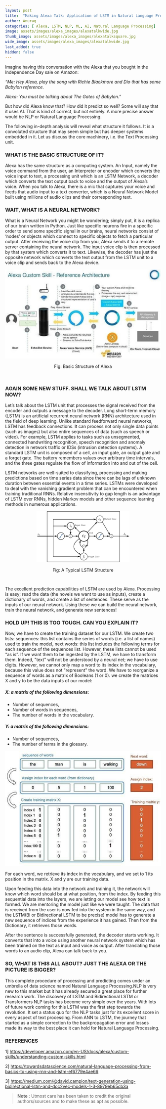 ```yaml
---
layout: post
title:  "Making Alexa Talk: Application of LSTM in Natural Language Processing"
author: Anurag
categories: [ Alexa, LSTM, NLP, ML, AI, Natural Language Processing]
image: assets/images/alexa_images/alexatalkwide.jpg
thumb_image: assets/images/alexa_images/alexatalksquare.jpg
wide_image: assets/images/alexa_images/alexatalkwide.jpg
last_added: true
hidden: false
---
```



Imagine having this conversation with the Alexa that you bought in the Independence Day sale on Amazon:

*“Me: Hey Alexa, play the song with Richie Blackmore and Dio that has some Babylon reference.*

*Alexa: You must be talking about The Gates of Babylon.”*

But how did Alexa know that? How did it predict so well? Some will say that it uses AI. That is kind of correct, but not entirely. A more precise answer would be NLP or Natural Language Processing.

The following in-depth analysis will reveal what structure it follows. It is a convoluted structure that may seem simple but has deeper systems embedded in it. Let us discuss the core machinery, i.e. the Text Processing unit.

### WHAT IS THE BASIC STRUCTURE OF IT?

Alexa has the same structure as a computing system. An Input, namely the voice command from the user, an Interpreter or encoder which converts the voice input to text, a processing unit which is an LSTM Network, a decoder which converts the text output back to voice and the output of Alexa’s voice. When you talk to Alexa, there is a mic that captures your voice and feeds that audio input to a text converter,  which is a Neural Network Model built using millions of audio clips and their corresponding text.

### WAIT, WHAT IS A NEURAL NETWORK?

What is a Neural Network you might be wondering; simply put, it is a replica of our brain written in Python. Just like specific neurons fire in a specific order to send some specific signal in our brains, neural networks consist of ‘nodes’ or objects which connect to specific objects to fetch a particular output. After receiving the voice clip from you, Alexa sends it to a remote server containing the neural network. The input voice clip is then processed by that system which converts it to text. Likewise, the decoder has just the opposite network which converts the text output from the LSTM unit to a voice clip and sends back to the Alexa device.

<div align="center" style="padding-bottom: 1rem;">
	<img src="/assets/images/alexa_images/alexatalk1.jpg"/>
	<p>Fig: Basic Structure of Alexa</p>
</div>

### AGAIN SOME NEW STUFF. SHALL WE TALK ABOUT LSTM NOW?

Let’s talk about the LSTM unit that processes the signal received from the encoder and outputs a message to the decoder. Long short-term memory (LSTM) is an artificial recurrent neural network (RNN) architecture used in the field of deep learning. Unlike standard feedforward neural networks, LSTM has feedback connections. It can process not only single data points (such as images) but also entire sequences of data (such as speech or video). For example, LSTM applies to tasks such as unsegmented, connected handwriting recognition, speech recognition and anomaly detection in network traffic or IDSs (intrusion detection systems). A standard LSTM unit is composed of a cell, an input gate,
an output gate and a forget gate. The battery remembers values over arbitrary time intervals, and the three gates regulate the flow of information into and out of the cell.

LSTM networks are well-suited to classifying, processing and making predictions based on time series data since there can be lags of unknown duration between essential events in a time series. LSTMs were developed to deal with the vanishing gradient problem that can be encountered when training traditional RNNs. Relative insensitivity to gap length is an advantage of LSTM over RNNs, hidden Markov models and other sequence learning methods in numerous applications.

<div align="center" style="padding-bottom: 1rem;">
	<img src="/assets/images/alexa_images/alexatalk2.png"/>
	<p>Fig: A Typical LSTM Structure</p>
</div>

The excellent prediction capabilities of LSTM are used by Alexa. Processing is easy; read the data (the novels we want to use as inputs), create a dictionary of words, and create a list of sentences. These serve as the inputs of our neural network. Using these we can build the neural network, train the neural network, and generate new sentences!

### HOLD UP! THIS IS TOO TOUGH. CAN YOU EXPLAIN IT?

Now, we have to create the training dataset for our LSTM. We create two lists: sequences: this list contains the series of words (i.e. a list of names) used to train the model, next words: this list includes the following terms for each sequence of the sequences list. However, these lists cannot be used “as is”. If we want them to be ingested by the LSTM, we have to transform them. Indeed, "text" will not be understood by a neural net; we have to use digits. However, we cannot only map a word to its index in the vocabulary, because this value does not "represent" the word. We have to reorganize a sequence of words as a matrix of Booleans (1 or 0). we create the matrices X and y to be the data inputs of our model:

<div style="">
  <div class="content" style="">
	<h5>X: a matrix of the following dimensions:</h5>
	<ul>
		<li> Number of sequences, </li>
		<li> Number of words in sequences, </li>
		<li> The number of words in the vocabulary. </li>
	</ul>
	<h5> Y: a matrix of the following dimensions:</h5>
        <ul>
		<li> Number of sequences,</li>
        	<li> The number of terms in the glossary.</li>
	</ul>

  </div>
  <div align="center" class="image" style="">
    <div align="center">
	    <img src="/assets/images/alexa_images/alexatalk3.jpg"/>
    </div>
  </div>
</div>

For each word, we retrieve its index in the vocabulary, and we set to 1 its position in the matrix. X and y are our training data.

Upon feeding this data into the network and training it, the network will know which word should be at what position, from the index. By feeding this sequential data into the layers, we are letting our model see how text is formed. We are mentoring the model just like we were taught. The data that is received from the user is now fed into the system in the same way, and the LSTM(Bi or Bidirectional LSTM to be precise) model has to generate a new sequence of indices from the experience it has gained. Then from the Dictionary, it retrieves those words.

After the sentence is successfully generated, the decoder starts working. It converts that into a voice using another neural network system which has been trained on the text as input and voice as output. After translating those words to an audio clip, Alexa can talk back to you.

### SO, WHAT IS THIS ALL ABOUT? JUST THE ALEXA OR THE PICTURE IS BIGGER?

This complete procedure of processing and predicting comes under an umbrella of data science named Natural Language Processing.NLP is very new to this market but it has already secured a great place for further research work. The discovery of LSTM and Bidirectional LSTM or Transformers NLP tasks has become very simple over the years. With lots of future work coming for this LSTM was the first step towards the revolution. It set a status quo for the NLP tasks just for its excellent score in every aspect of text processing. From ANN to LSTM, the journey that started as a simple correction to the backpropagation error and losses made its way to the best place it can hold for Natural Language Processing. 

### REFERENCES

1] <a href="https://developer.amazon.com/en-US/docs/alexa/custom-skills/understanding-custom-skills.html" target="_blank">https://developer.amazon.com/en-US/docs/alexa/custom-skills/understanding-custom-skills.html</a>

2] <a href="https://towardsdatascience.com/natural-language-processing-from-basics-to-using-rnn-and-lstm-ef6779e4ae66" target="_blank">https://towardsdatascience.com/natural-language-processing-from-basics-to-using-rnn-and-lstm-ef6779e4ae66</a>

3] <a href="https://medium.com/@david.campion/text-generation-using-bidirectional-lstm-and-doc2vec-models-1-3-8979eb65cb3a" target="_blank"> https://medium.com/@david.campion/text-generation-using-bidirectional-lstm-and-doc2vec-models-1-3-8979eb65cb3a</a>


> **Note** :
Utmost care has been taken to credit the original authors/sources and to make these as apt as possible.
